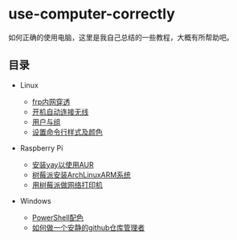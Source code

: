 # use-computer-correctly

如何正确的使用电脑，这里是我自己总结的一些教程，大概有所帮助吧。



## 目录

- Linux
  - [frp内网穿透](https://github.com/dingzx97/use-computer-correctly/blob/main/Linux/frp内网穿透.md)
  - [开机自动连接无线](https://github.com/dingzx97/use-computer-correctly/blob/main/Linux/开机自动连接无线.md)
  - [用户与组](https://github.com/dingzx97/use-computer-correctly/blob/main/Linux/用户与组.md)
  - [设置命令行样式及颜色](https://github.com/dingzx97/use-computer-correctly/blob/main/Linux/设置命令行样式及颜色.md)
- Raspberry Pi
  - [安装yay以使用AUR](https://github.com/dingzx97/use-computer-correctly/blob/main/Raspberry%20Pi/安装yay以使用AUR.md)
  - [树莓派安装ArchLinuxARM系统](https://github.com/dingzx97/use-computer-correctly/blob/main/Raspberry%20Pi/树莓派安装ArchLinuxARM系统.md)
  - [用树莓派做网络打印机](https://github.com/dingzx97/use-computer-correctly/blob/main/Raspberry%20Pi/用树莓派做网络打印机.md)

- Windows
  - [PowerShell配色](https://github.com/dingzx97/use-computer-correctly/blob/main/Windows/PowerShell配色.md)
  - [如何做一个安静的github仓库管理者](https://github.com/dingzx97/use-computer-correctly/blob/main/Windows/如何做一个安静的github仓库管理者.md)